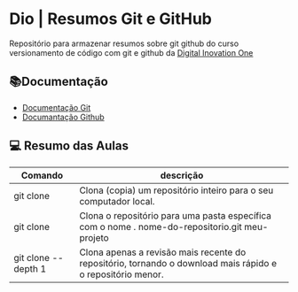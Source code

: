 # Dio | Resumos Git e GitHub

Repositório para armazenar resumos sobre git github do curso versionamento de código com git e github da [Digital Inovation One](https://www.dio.me/) 

## 📚Documentação
- [Documentação Git](https://git-scm.com/doc)
- [Documantação Github](https://docs.github.com/pt)

## 💻 Resumo das Aulas

| Comando | descrição |
|------|----------|
|git clone <URL> | Clona (copia) um repositório inteiro para o seu computador local. 
git clone <URL> <pasta>	| Clona o repositório para uma pasta específica com o nome <pasta>. nome-do-repositorio.git meu-projeto |
git clone --depth 1 <URL> |	Clona apenas a revisão mais recente do repositório, tornando o download mais rápido e o repositório menor.